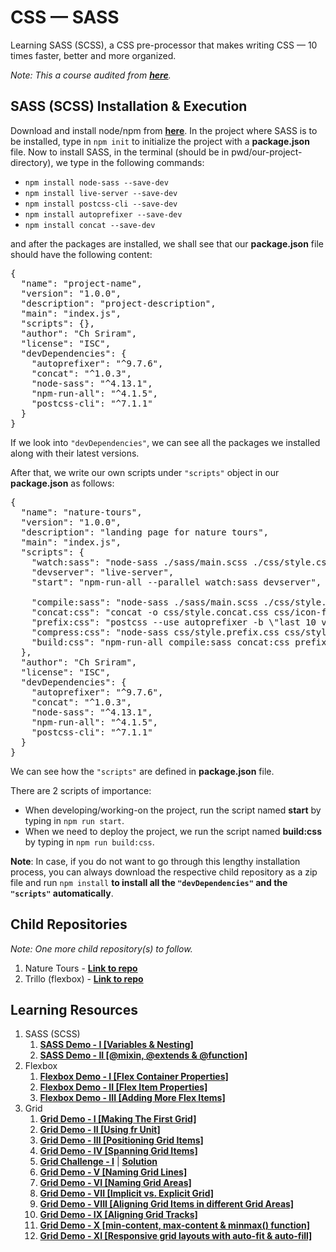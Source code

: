 # CSS &mdash; SASS

Learning SASS (SCSS), a CSS pre-processor that makes writing CSS &mdash; 10 times faster, better and more organized.

*Note: This a course audited from **[here](https://www.udemy.com/course/advanced-css-and-sass/)**.*

## SASS (SCSS) Installation & Execution

Download and install node/npm from __[here](https://nodejs.org/)__. In the project where SASS is to be installed, type in `npm init` to initialize the project with a __package.json__ file. Now to install SASS, in the terminal (should be in pwd/our-project-directory), we type in the following commands:

- `npm install node-sass --save-dev` 
- `npm install live-server --save-dev`
- `npm install postcss-cli --save-dev`
- `npm install autoprefixer --save-dev`
- `npm install concat --save-dev`

and after the packages are installed, we shall see that our **package.json** file should have the following content:

<pre>
{
  "name": "project-name",
  "version": "1.0.0",
  "description": "project-description",
  "main": "index.js",
  "scripts": {},
  "author": "Ch Sriram",
  "license": "ISC",
  "devDependencies": {
    "autoprefixer": "^9.7.6",
    "concat": "^1.0.3",
    "node-sass": "^4.13.1",
    "npm-run-all": "^4.1.5",
    "postcss-cli": "^7.1.1"
  }
}
</pre>

If we look into `"devDependencies"`, we can see all the packages we installed along with their latest versions.

After that, we write our own scripts under `"scripts"` object in our **package.json** as follows:

<pre>
{
  "name": "nature-tours",
  "version": "1.0.0",
  "description": "landing page for nature tours",
  "main": "index.js",
  "scripts": {
    "watch:sass": "node-sass ./sass/main.scss ./css/style.css -w",
    "devserver": "live-server",
    "start": "npm-run-all --parallel watch:sass devserver",

    "compile:sass": "node-sass ./sass/main.scss ./css/style.comp.css",
    "concat:css": "concat -o css/style.concat.css css/icon-font.css css/style.comp.css",
    "prefix:css": "postcss --use autoprefixer -b \"last 10 versions\" css/style.concat.css -o css/style.prefix.css",
    "compress:css": "node-sass css/style.prefix.css css/style.min.css --output-style compressed",
    "build:css": "npm-run-all compile:sass concat:css prefix:css compress:css"
  },
  "author": "Ch Sriram",
  "license": "ISC",
  "devDependencies": {
    "autoprefixer": "^9.7.6",
    "concat": "^1.0.3",
    "node-sass": "^4.13.1",
    "npm-run-all": "^4.1.5",
    "postcss-cli": "^7.1.1"
  }
}
</pre>

We can see how the `"scripts"` are defined in **package.json** file. 

There are 2 scripts of importance:

- When developing/working-on the project, run the script named **start** by typing in `npm run start`.
- When we need to deploy the project, we run the script named **build:css** by typing in `npm run build:css`.

**Note**: In case, if you do not want to go through this lengthy installation process, you can always download the respective child repository as a zip file and run `npm install` **to install all the `"devDependencies"` and the `"scripts"` automatically**.

## Child Repositories

*Note: One more child repository(s) to follow.*

1. Nature Tours - **[Link to repo](https://github.com/Ch-sriram/nature-tours)**
2. Trillo (flexbox) - **[Link to repo](https://github.com/Ch-sriram/trillo-flexbox)**

## Learning Resources

1. SASS (SCSS)
   1. **[SASS Demo - I \[Variables & Nesting\]](https://codepen.io/ch-sriram/pen/KKdMmZj)**
   2. **[SASS Demo - II \[@mixin, @extends & @function\]](https://codepen.io/ch-sriram/pen/MWaexGp)**
2. Flexbox
   1. **[Flexbox Demo - I \[Flex Container Properties\]](https://codepen.io/ch-sriram/pen/mdeGLxq)**
   2. **[Flexbox Demo - II \[Flex Item Properties\]](https://codepen.io/ch-sriram/pen/jObvKqN)**
   3. **[Flexbox Demo - III \[Adding More Flex Items\]](https://codepen.io/ch-sriram/pen/qBOJOWy)**
3. Grid
   1. **[Grid Demo - I \[Making The First Grid\]](https://codepen.io/ch-sriram/pen/KKdbqGg)**
   2. **[Grid Demo - II \[Using fr Unit\]](https://codepen.io/ch-sriram/pen/RwWEZGw)**
   3. **[Grid Demo - III \[Positioning Grid Items\]](https://codepen.io/ch-sriram/pen/qBOLPjN)**
   4. **[Grid Demo - IV \[Spanning Grid Items\]](https://codepen.io/ch-sriram/pen/JjYwZqW)**
   5. **[Grid Challenge - I](https://github.com/Ch-sriram/css-sass/blob/dev/3-nexter-grid/Resources/challenge--1.png)** | **[Solution](https://codepen.io/ch-sriram/pen/XWmOOzw)**
   6. **[Grid Demo - V \[Naming Grid Lines\]](https://codepen.io/ch-sriram/pen/gOaEjRz)**
   7. **[Grid Demo - VI \[Naming Grid Areas\]](https://codepen.io/ch-sriram/pen/PoPLdpr)**
   8. **[Grid Demo - VII \[Implicit vs. Explicit Grid\]](https://codepen.io/ch-sriram/pen/QWjoZmQ)**
   9. **[Grid Demo - VIII \[Aligning Grid Items in different Grid Areas\]](https://codepen.io/ch-sriram/pen/pojYqOe)**
   10. **[Grid Demo - IX \[Aligning Grid Tracks\]](https://codepen.io/ch-sriram/pen/OJyqdVX)**
   11. **[Grid Demo - X \[min-content, max-content & minmax() function\]](https://codepen.io/ch-sriram/pen/vYNwYWm)**
   12. **[Grid Demo - XI \[Responsive grid layouts with auto-fit & auto-fill\]](https://codepen.io/ch-sriram/pen/xxwNLKE)**